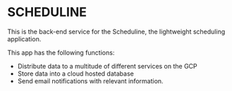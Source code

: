 # SCHEDULINE

This is the back-end service for the Scheduline, the lightweight scheduling application.

This app has the following functions:
- Distribute data to a multitude of different services on the GCP
- Store data into a cloud hosted database
- Send email notifications with relevant information.